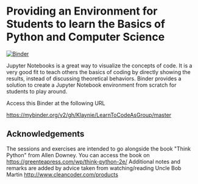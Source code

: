 # Providing an Environment for Students to learn the Basics of Python and Computer Science

[![Binder](http://mybinder.org/badge_logo.svg)](http://mybinder.org/v2/gh/binder-examples/requirements/master)

Jupyter Notebooks is a great way to visualize the concepts of code. It is a very good fit to teach others the basics of coding by directly showing the results, instead of discussing theoretical behaviors. Binder provides a solution to create a Jupyter Notebook environment from scratch for students to play around.

Access this Binder at the following URL

https://mybinder.org/v2/gh/Klaynie/LearnToCodeAsGroup/master

## Acknowledgements

The sessions and exercises are intended to go alongside the book "Think Python" from Allen Downey. You can access the book on https://greenteapress.com/wp/think-python-2e/
Additional notes and remarks are added by advice taken from watching/reading Uncle Bob Martin http://www.cleancoder.com/products

